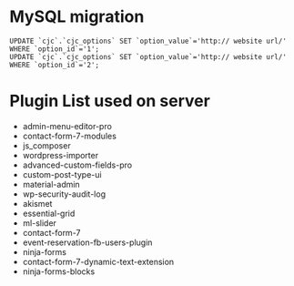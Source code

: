 MySQL migration
=============================
```
UPDATE `cjc`.`cjc_options` SET `option_value`='http:// website url/' WHERE `option_id`='1';
UPDATE `cjc`.`cjc_options` SET `option_value`='http:// website url/' WHERE `option_id`='2';
```

Plugin List used on server
=============================
* admin-menu-editor-pro
* contact-form-7-modules
* js_composer
* wordpress-importer
* advanced-custom-fields-pro
* custom-post-type-ui
* material-admin
* wp-security-audit-log
* akismet
* essential-grid
* ml-slider
* contact-form-7
* event-reservation-fb-users-plugin
* ninja-forms
* contact-form-7-dynamic-text-extension
* ninja-forms-blocks